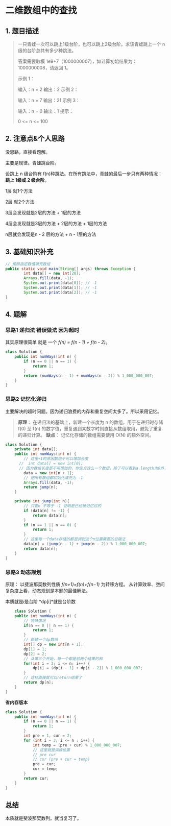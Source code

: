 # 二维数组中的查找

## 1. 题目描述

> 一只青蛙一次可以跳上1级台阶，也可以跳上2级台阶。求该青蛙跳上一个 n 级的台阶总共有多少种跳法。
>
> 答案需要取模 1e9+7（1000000007），如计算初始结果为：1000000008，请返回 1。
>
> 示例 1：
>
> 输入：n = 2
> 输出：2
> 示例 2：
>
> 输入：n = 7
> 输出：21
> 示例 3：
>
> 输入：n = 0
> 输出：1
> 提示：
>
> 0 <= n <= 100
>

## 2. 注意点&个人思路

没思路，直接看题解。

主要是规律。青蛙跳台阶。

设跳上 n 级台阶有 f(n)种跳法。在所有跳法中，青蛙的最后一步只有两种情况： **跳上 1级或 2 级台阶**。

1层 就1个方法

2层 就2个方法

3层会发现就是2层的方法 + 1层的方法

4层会发现就是3层的方法 + 2层的方法 + 1层的方法

n层就会发现是n - 2 层的方法 + n - 1层的方法

## 3. 基础知识补充

```java
// 按照指定数值填充数组
public static void main(String[] args) throws Exception {
        int data[] = new int[20];
        Arrays.fill(data, -1);
        System.out.print(data[0]); // -1
        System.out.print(data[1]); // -1
        System.out.print(data[2]); // -1
}
```

## 4. 题解

### 思路1  递归法 错误做法 因为超时

其实原理很简单 就是 一个 *f(n) = f(n - 1) + f(n - 2)*。

```java
class Solution {
    public int numWays(int n) {
        if (n == 0 || n == 1) {
        	return 1;
        }
        return (numWays(n - 1) + numWays(n - 2)) % 1_000_000_007;
    }
}
```

### 思路2 记忆化递归 

主要解决的超时问题。因为递归浪费的内存和重复空间太多了。所以采用记忆。

> **原理**： 在递归法的基础上，新建一个长度为 n 的数组，用于在递归时存储 f(0) 至 f(n) 的数字值，重复遇到某数字时则直接从数组取用，避免了重复的递归计算。
> **缺点**： 记忆化存储的数组需要使用 O(N) 的额外空间。

```java
class Solution {
    private int data[];
    public int numWays(int n) {
    	// 这里+1的原因数组不可以增加长度 
      //  int data[] = new int[0];
      // 因为数组长度是不可增加的，你定义这么一个数组，除了可以看到a.length为0外，a[0]都会报错。
        data = new int[n + 1];
        // 把所有数组都初始化填充为 -1
        Arrays.fill(data, -1);
        return jump(n);
    }

    private int jump(int n){
    	// 只要n 不等于 -1 证明是已经被记忆过的
    	if (data[n] != -1) {
    		return data[n];
    	}
    	if (n == 1 || n == 0) {
    		return 1;
    	}
    	// 这里每一个data存储的都是调到这个n位置需要的总跳法
    	data[n] = (jump(n - 1) + jump(n - 2)) % 1_000_000_007;
    	return data[n];
    }
}
```

### 思路3 动态规划

原理： 以斐波那契数列性质 *f(n+1)=f(n)+f(n−1)* 为转移方程。
从计算效率、空间复杂度上看，动态规划是本题的最佳解法。

本质就是*i*是台阶 *dp[i]*就是台阶数

```java
	class Solution {
    public int numWays(int n) {
        // 特殊情况
        if(n == 0 || n == 1) {
            return 1;
        }
        // 新建一个dp数组
        int[] dp = new int[n + 1];
        dp[1] = 1;
        dp[2] = 2;
        // 从第三个开始，每一个都是前两个结果的和
        for(int i = 3; i <= n; i++) {
            dp[i] = (dp[i - 1] + dp[i - 2]) % 1_000_000_007;
        }
        // 这样直接就可以return结果了
        return dp[n];
    }
}
```

**省内存版本**

```java
class Solution {
    public int numWays(int n) {
        if (n == 0 || n == 1) {
    		return 1;
    	}
    	int pre = 1, cur = 2;
    	for (int i = 3; i <= n ; i++) {
    		int temp = (pre + cur) % 1_000_000_007;
    		// 这里就是调换位置 
    		// pre cur
    		// cur (pre + cur = temp)
    		pre = cur;
    		cur = temp;
    	}
        return cur;
    }
}
```



## 总结

本质就是斐波那契数列。就当复习了。

